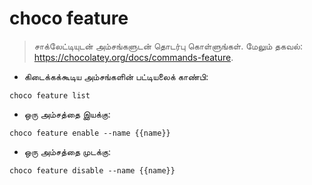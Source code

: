 # choco feature

> சாக்லேட்டியுடன் அம்சங்களுடன் தொடர்பு கொள்ளுங்கள்.
> மேலும் தகவல்: <https://chocolatey.org/docs/commands-feature>.

- கிடைக்கக்கூடிய அம்சங்களின் பட்டியலைக் காண்பி:

`choco feature list`

- ஒரு அம்சத்தை இயக்கு:

`choco feature enable --name {{name}}`

- ஒரு அம்சத்தை முடக்கு:

`choco feature disable --name {{name}}`
